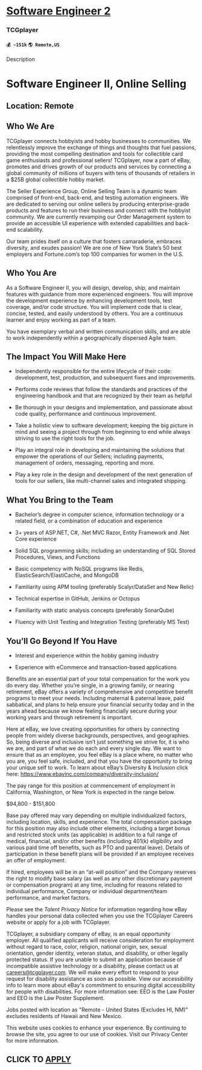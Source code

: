 # [Software Engineer 2](https://www.remotewlb.com/apply/software-engineer-2-62449)  
### TCGplayer  
#### `💰 ~151k` `🌎 Remote,US`  

Description

# **Software Engineer II, Online Selling**

##  **Location: Remote**

##  **Who We Are**

TCGplayer connects hobbyists and hobby businesses to communities. We relentlessly improve the exchange of things and thoughts that fuel passions, providing the most compelling destination and tools for collectible card game enthusiasts and professional sellers! TCGplayer, now a part of eBay, promotes and drives growth of our products and services by connecting a global community of millions of buyers with tens of thousands of retailers in a $25B global collectible hobby market.

The Seller Experience Group, Online Selling Team is a dynamic team comprised of front-end, back-end, and testing automation engineers. We are dedicated to serving our online sellers by producing enterprise-grade products and features to run their business and connect with the hobbyist community. We are currently revamping our Order Management system to provide an accessible UI experience with extended capabilities and back-end scalability.

Our team prides itself on a culture that fosters camaraderie, embraces diversity, and exudes passion! We are one of New York State’s 50 best employers and Fortune.com’s top 100 companies for women in the U.S.

##  **Who You Are**

As a Software Engineer II, you will design, develop, ship, and maintain features with guidance from more experienced engineers. You will improve the development experience by enhancing development tools, test coverage, and/or code structure. You will implement code that is clear, concise, tested, and easily understood by others. You are a continuous learner and enjoy working as part of a team.

You have exemplary verbal and written communication skills, and are able to work independently within a geographically dispersed Agile team.

##  **The Impact You Will Make Here**

  * Independently responsible for the entire lifecycle of their code: development, test, production, and subsequent fixes and improvements.

  * Performs code reviews that follow the standards and practices of the engineering handbook and that are recognized by their team as helpful

  * Be thorough in your designs and implementation, and passionate about code quality, performance and continuous improvement.

  * Take a holistic view to software development; keeping the big picture in mind and seeing a project through from beginning to end while always striving to use the right tools for the job.

  * Play an integral role in developing and maintaining the solutions that empower the operations of our Sellers; including payments, management of orders, messaging, reporting and more.

  * Play a key role in the design and development of the next generation of tools for our sellers, like multi-channel sales and integrated shipping.

##  **What You Bring to the Team**

  * Bachelor’s degree in computer science, information technology or a related field, or a combination of education and experience

  * 3+ years of ASP.NET, C#, .Net MVC Razor, Entity Framework and .Net Core experience

  * Solid SQL programming skills; including an understanding of SQL Stored Procedures, Views, and Functions

  * Basic competency with NoSQL programs like Redis, ElasticSearch/ElastiCache, and MongoDB

  * Familiarity using APM tooling (preferably Scalyr/DataSet and New Relic)

  * Technical expertise in GitHub, Jenkins or Octopus

  * Familiarity with static analysis concepts (preferably SonarQube)

  * Fluency with Unit Testing and Integration Testing (preferably MS Test)

##  **You’ll Go Beyond If You Have**

  * Interest and experience within the hobby gaming industry

  * Experience with eCommerce and transaction-based applications

Benefits are an essential part of your total compensation for the work you do every day. Whether you’re single, in a growing family, or nearing retirement, eBay offers a variety of comprehensive and competitive benefit programs to meet your needs. Including maternal & paternal leave, paid sabbatical, and plans to help ensure your financial security today and in the years ahead because we know feeling financially secure during your working years and through retirement is important.

Here at eBay, we love creating opportunities for others by connecting people from widely diverse backgrounds, perspectives, and geographies. So, being diverse and inclusive isn’t just something we strive for, it is who we are, and part of what we do each and every single day. We want to ensure that as an employee, you feel eBay is a place where, no matter who you are, you feel safe, included, and that you have the opportunity to bring your unique self to work. To learn about eBay’s Diversity & Inclusion click here: https://www.ebayinc.com/company/diversity-inclusion/

The pay range for this position at commencement of employment in California, Washington, or New York is expected in the range below.

$94,800 - $151,800

Base pay offered may vary depending on multiple individualized factors, including location, skills, and experience. The total compensation package for this position may also include other elements, including a target bonus and restricted stock units (as applicable) in addition to a full range of medical, financial, and/or other benefits (including 401(k) eligibility and various paid time off benefits, such as PTO and parental leave). Details of participation in these benefit plans will be provided if an employee receives an offer of employment.

If hired, employees will be in an “at-will position” and the Company reserves the right to modify base salary (as well as any other discretionary payment or compensation program) at any time, including for reasons related to individual performance, Company or individual department/team performance, and market factors.

Please see the _Talent Privacy Notice_ for information regarding how eBay handles your personal data collected when you use the TCGplayer Careers website or apply for a job with TCGplayer.

TCGplayer, a subsidiary company of eBay, is an equal opportunity employer. All qualified applicants will receive consideration for employment without regard to race, color, religion, national origin, sex, sexual orientation, gender identity, veteran status, and disability, or other legally protected status. If you are unable to submit an application because of incompatible assistive technology or a disability, please contact us at careers@tcgplayer.com.  We will make every effort to respond to your request for disability assistance as soon as possible. View our accessibility info to learn more about eBay's commitment to ensuring digital accessibility for people with disabilities. For more information see: EEO is the Law Poster and EEO is the Law Poster Supplement.

Jobs posted with location as "Remote - United States (Excludes HI, NM)" excludes residents of Hawaii and New Mexico.

This website uses cookies to enhance your experience. By continuing to browse the site, you agree to our use of cookies. Visit our Privacy Center for more information.

  
## CLICK TO [APPLY](https://www.remotewlb.com/apply/software-engineer-2-62449)

